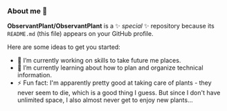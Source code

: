 ### About me 👋


**ObservantPlant/ObservantPlant** is a ✨ _special_ ✨ repository because its `README.md` (this file) appears on your GitHub profile.

Here are some ideas to get you started:

- 🔭 I’m currently working on skills to take future me places.
- 🌱 I’m currently learning about how to plan and organize technical information.
- ⚡ Fun fact: I'm apparently pretty good at taking care of plants - they never seem to die, which is a good thing I guess. But since I don't have unlimited space, I also almost never get to enjoy new plants... 

